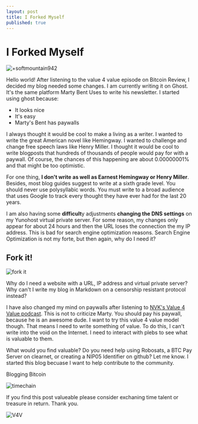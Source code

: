 ```yaml
---
layout: post
title: I Forked Myself
published: true
---
```




# I Forked Myself


![+softmountain942]({{site.baseurl}}/http://paynym.is/PM8TJXVwNbJb8MGphGbijWucP3fw9mkDZ9BQT3pGkCsdFK21cR6v5xKrart2oBsqDMkxtqMGgkoTgn1NAczLznUeTwa4BG2rs1zZDfEtKin7WuBcdvcK/avatar)



Hello world! After listening to the value 4 value episode on Bitcoin Review, I decided my blog needed some changes. I am currently writing it on Ghost. It's the same platform Marty Bent Uses to write his newsletter.  I started using ghost because:

- It looks nice
- It's easy
- Marty's Bent has paywalls

I always thought it would be cool to make a living as a writer.  I wanted to write the great American novel like Hemingway.  I wanted to challenge and change free speech laws like Henry Miller. I thought it would be cool to write blogposts that hundreds of thousands of people would pay for with a paywall.  Of course, the chances of this happening are about 0.00000001% and that might be too optimistic. 

For one thing, **I don't write as well as Earnest Hemingway or Henry Miller**. Besides, most blog guides suggest to write at a sixth grade level. You should never use polysyllabic words. You must write to a broad audience that uses Google to track every thought they have ever had for the last 20 years.

I am also having some **difficult**y adjustments **changing the DNS settings** on my Yunohost virtual private server. For some reason, my changes only appear for about 24 hours and then the URL loses the connection the my IP address. This is bad for search engine optimization reasons. Search Engine Optimization is not my forte, but then again, why do I need it?

## Fork it!

![fork it](https://c.tenor.com/3hMXI_OQ8bIAAAAC/tenor.gif)

Why do I need a website with a URL, IP address and virtual private server?  Why can't I write my blog in Markdown on a censorship resistant protocol instead? 

I have also changed my mind on paywalls after listening to [NVK's Value 4 Value podcast](https://fountain.fm/episode/12616447623).  This is not to criticize Marty. You should pay his paywall, because he is an awesome dude. I want to try this value 4 value model though.  That means I need to write something of value.  To do this, I can't write into the void on the Internet. I need to interact with plebs to see what is valuable to them.

What would you find valuable?  Do you need help using 
Robosats, a BTC Pay Server on clearnet,  or creating a NIP05 Identifier on github? Let me know.  I started this blog becuase I want to help contribute to the community.

Blogging Bitcoin


![timechain](https://nostr.build/i/nostr.build_fa32ffdfd403572a90fdbd2a0ddd862c5dc40e07ab8c38b075d444b2b6e9f101.png)

If you find this post valueable please consider exchaning time talent or treasure in return. Thank you.

![V4V](https://nostr.build/i/6874.png)
